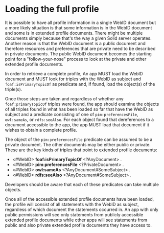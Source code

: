 # Loading the full profile

It is possible to have all profile information in a single WebID document but a more likely situation is that some information is in the WebID document and some is in extended profile documents.  There might be multiple documents simply because that's the way a given Solid server operates.  Another reason is that the WebID document is a public document and therefore resources and preferences that are private need to be described in private documents.  The public WebID document becomes the starting point for a "follow-your-nose" process to look at the private and other extended profile documents. 

In order to retrieve a complete profile, An app MUST load the WebID document and MUST look for triples with the WebID as subject and `foaf:isPrimaryTopicOf` as predicate and, if found, load the object(s) of the triple(s).

Once those steps are taken and regardless of whether any `foaf:primaryTopicOf` triples were found, the app should examine the objects of all triples found in what has been loaded so far that have the WebID as subject and a predicate consisting of one of `pim:preferencesFile`, `owl:sameAs`, or `rdfs:seeAlso`.  For each object found that dereferences to a document accessible to the app, the app MUST load that document if it wishes to obtain a complete profile.

The object of the `pim:preferencesFile` predicate can be assumed to be a private document.  The other documents may be either public or private.  These are the key kinds of triples that point to extended profile documents:

  * <#WebID> **foaf:isPrimaryTopicOf** <?AnyDocument> .
  * <#WebID> **pim:preferencesFile**   <?PrivateDocument> .
  * <#WebID> **owl:sameAs**            <?AnyDocument#SomeSubject> .
  * <#WebID> **rdfs:seeAlso**          <?AnyDocument#SomeSubject> .

Developers should be aware that each of these predicates can take multiple objects.

Once all of the accessible extended profile documents have been loaded, the profile will consist of all statements with the WebID as subject, regardless of which document the statements occurred in.  An app with only public permissions will see only statements from publicly accessible extended profile documents while other apps will see statements from public and also private extended profile documents they have access to.



